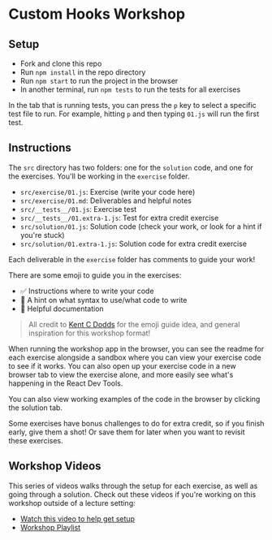 # Custom Hooks Workshop

## Setup

- Fork and clone this repo
- Run `npm install` in the repo directory
- Run `npm start` to run the project in the browser
- In another terminal, run `npm tests` to run the tests for all exercises

In the tab that is running tests, you can press the `p` key to select a specific
test file to run. For example, hitting `p` and then typing `01.js` will run the
first test.

## Instructions

The `src` directory has two folders: one for the `solution` code, and one for
the exercises. You'll be working in the `exercise` folder.

- `src/exercise/01.js`: Exercise (write your code here)
- `src/exercise/01.md`: Deliverables and helpful notes
- `src/__tests__/01.js`: Exercise test
- `src/__tests__/01.extra-1.js`: Test for extra credit exercise
- `src/solution/01.js`: Solution code (check your work, or look for a hint if
  you're stuck)
- `src/solution/01.extra-1.js`: Solution code for extra credit exercise

Each deliverable in the `exercise` folder has comments to guide your work!

There are some emoji to guide you in the exercises:

- ✅ Instructions where to write your code
- 👀 A hint on what syntax to use/what code to write
- 📃 Helpful documentation

> All credit to [Kent C Dodds](https://kentcdodds.com/) for the emoji guide
> idea, and general inspiration for this workshop format!

When running the workshop app in the browser, you can see the readme for each
exercise alongside a sandbox where you can view your exercise code to see if it
works. You can also open up your exercise code in a new browser tab to view the
exercise alone, and more easily see what's happening in the React Dev Tools.

You can also view working examples of the code in the browser by clicking the
solution tab.

Some exercises have bonus challenges to do for extra credit, so if you finish
early, give them a shot! Or save them for later when you want to revisit these
exercises.

## Workshop Videos

This series of videos walks through the setup for each exercise, as well as
going through a solution. Check out these videos if you're working on this
workshop outside of a lecture setting:

- [Watch this video to help get setup](https://youtu.be/92MdajVNToM)
- [Workshop Playlist](https://www.youtube.com/playlist?list=PLc6AmvC5ZybzzDIuqsc7jDvDQEw8DgOjn)
